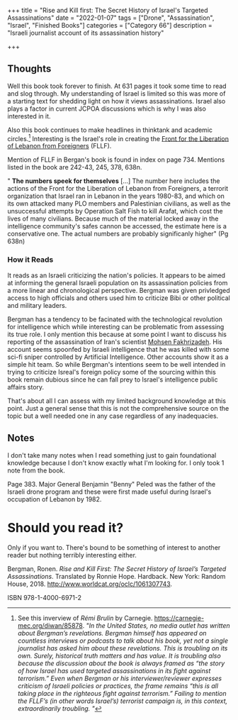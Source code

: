 +++
title = "Rise and Kill first: The Secret History of Israel's Targeted Assassinations"
date = "2022-01-07"
tags = ["Drone", "Assassination", "Israel", "Finished Books"]
categories = ["Category 66"]
description = "Israeli journalist account of its assassination history"

+++

## Thoughts

Well this book took forever to finish. At 631 pages it took some time to read and slog through. My understanding of Israel is limited so this was more of a starting text for shedding light on how it views assassinations. Israel also plays a factor in current JCPOA discussions which is why I was also interested in it. 

Also this book continues to make headlines in thinktank and academic circles.[^1] Interesting is the Israel's role in creating the [Front for the Liberation of Lebanon from Foreigners](https://en.wikipedia.org/wiki/Front_for_the_Liberation_of_Lebanon_from_Foreigners) (FLLF).

Mention of FLLF in Bergan's book is found in index on page 734. Mentions listed in the book are 242-43, 245, 378, 638n. 

" **The numbers speek for themselves** […]  The number here includes the actions of the Front for the Liberation of Lebanon from Foreigners, a terrorit organization that Israel ran in Lebanon in the years 1980-83, and which on its own attacked many PLO members and Palestinian civilians, as well as the unsuccessful attempts by Operation Salt Fish to kill Arafat, which cost the lives of many civilians. Because much of the material locked away in the intelligence community's safes cannon be accessed, the estimate here is a conservative one. The actual numbers are probably significanly higher" (Pg 638n)

### How it Reads

It reads as an Israeli criticizing the nation's policies. It appears to be aimed at informing the general Israeli population on its assassination policies from a more linear and chronological perspective. Bergman was given privledged access to high officials and others used him to criticize Bibi or other political and military leaders. 

Bergman has a tendency to be facinated with the technological revolution for intelligence which while interesting can be problematic from assessing its true role. I only mention this because at some point I want to discuss his reporting of the assassination of Iran's scientist [Mohsen Fakhrizadeh](https://www.theguardian.com/world/2020/nov/27/mohsen-fakhrizadeh-iranian-nuclear-scientist-reportedly-shot-dead-near-tehran). His account seems spoonfed by Israeli intelligence that he was killed with some sci-fi sniper controlled by Artificial Intelligence. Other accounts show it as a simple hit team. So while Bergman's intentions seem to be well intended in trying to criticize Isreal's foreign policy some of the sourcing within this book remain dubious since he can fall prey to Israel's intelligence public affairs story. 

That's about all I can assess with my limited background knowledge at this point. Just a general sense that this is not the comprehensive source on the topic but a well needed one in any case regardless of any inadequacies. 



## Notes

I don't take many notes when I read something just to gain foundational knowledge because I don't know exactly what I'm looking for. I only took 1 note from the book. 

Page 383. Major General Benjamin "Benny" Peled was the father of the Israeli drone program and these were first made useful during Israel's occupation of Lebanon by 1982. 



# Should you read it? 

Only if you want to. There's bound to be something of interest to another reader but nothing terribly interesting either. 

Bergman, Ronen. *Rise and Kill First: The Secret History of Israel’s Targeted Assassinations*. Translated by Ronnie Hope. Hardback. New York: Random House, 2018. http://www.worldcat.org/oclc/1061307743.

ISBN 978-1-4000-6971-2





[^1]: See this inverview of *Rémi Brulin* by Carnegie. https://carnegie-mec.org/diwan/85878. *"In the United States, no media outlet has written about Bergman’s revelations. Bergman himself has appeared on countless interviews or podcasts to talk about his book, yet not a single journalist has asked him about these revelations. This is troubling on its own. Surely, historical truth matters and has value. It is troubling also because the discussion about the book is always framed as “the story of how Israel has used targeted assassinations in its fight against terrorism.” Even when Bergman or his interviewer/reviewer expresses criticism of Israeli policies or practices, the frame remains “this is all taking place in the righteous fight against terrorism.” Failing to mention the FLLF’s (in other words Israel’s) terrorist campaign is, in this context, extraordinarily troubling. "*
